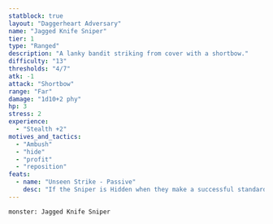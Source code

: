 ```yaml
---
statblock: true
layout: "Daggerheart Adversary"
name: "Jagged Knife Sniper"
tier: 1
type: "Ranged"
description: "A lanky bandit striking from cover with a shortbow."
difficulty: "13"
thresholds: "4/7"
atk: -1
attack: "Shortbow"
range: "Far"
damage: "1d10+2 phy"
hp: 3
stress: 2
experience:
  - "Stealth +2"
motives_and_tactics:
  - "Ambush"
  - "hide"
  - "profit"
  - "reposition"
feats:
  - name: "Unseen Strike - Passive"
    desc: "If the Sniper is Hidden when they make a successful standard attack against a target, they deal 1d10+4 physical damage instead of their standard damage."
---
```


```statblock
monster: Jagged Knife Sniper
```